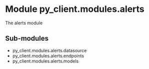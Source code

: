 Module py_client.modules.alerts
===============================
The alerts module

Sub-modules
-----------
* py_client.modules.alerts.datasource
* py_client.modules.alerts.endpoints
* py_client.modules.alerts.models